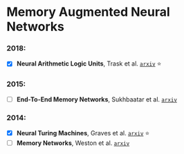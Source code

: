 # Memory Augmented Neural Networks

### 2018:

- [X] **Neural Arithmetic Logic Units**, Trask et al.
[`arxiv`](https://arxiv.org/abs/1808.00508) :star:

### 2015:

- [ ] **End-To-End Memory Networks**, Sukhbaatar et al.
[`arxiv`](https://arxiv.org/abs/1503.08895)

### 2014:

- [X] **Neural Turing Machines**, Graves et al. [`arxiv`](https://arxiv.org/abs/1410.5401) :star:
- [ ] **Memory Networks**, Weston et al. [`arxiv`](https://arxiv.org/abs/1410.3916)